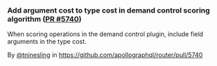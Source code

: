 ### Add argument cost to type cost in demand control scoring algorithm ([PR #5740](https://github.com/apollographql/router/pull/5740))

When scoring operations in the demand control plugin, include field arguments in the type cost.

By [@tninesling](https://github.com/tninesling) in https://github.com/apollographql/router/pull/5740
